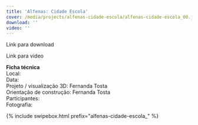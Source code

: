 ```yaml
---
title: 'Alfenas: Cidade Escola'
cover: /media/projects/alfenas-cidade-escola/alfenas-cidade-escola_00.jpg
download: ''
video: ''
---
```


Link para download

Link para video

**Ficha técnica**  
Local:  
Data:  
Projeto / visualização 3D: Fernanda Tosta  
Orientação de construção: Fernanda Tosta  
Participantes:  
Fotografia:  

{% include swipebox.html prefix="alfenas-cidade-escola_" %}
